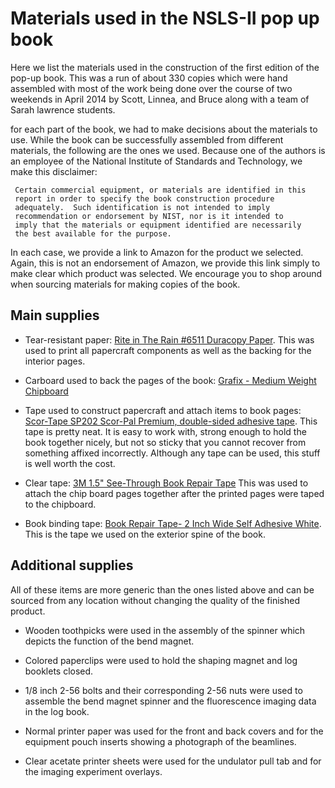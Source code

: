 Materials used in the NSLS-II pop up book
=========================================

Here we list the materials used in the construction of the first
edition of the pop-up book.  This was a run of about 330 copies which
were hand assembled with most of the work being done over the course
of two weekends in April 2014 by Scott, Linnea, and Bruce along with a
team of Sarah lawrence students.

for each part of the book, we had to make decisions about the
materials to use.  While the book can be successfully assembled from
different materials, the following are the ones we used.  Because one
of the authors is an employee of the National Institute of Standards
and Technology, we make this disclaimer:

     Certain commercial equipment, or materials are identified in this
     report in order to specify the book construction procedure
     adequately.  Such identification is not intended to imply
     recommendation or endorsement by NIST, nor is it intended to
     imply that the materials or equipment identified are necessarily
     the best available for the purpose.
	 
In each case, we provide a link to Amazon for the product we selected.
Again, this is not an endorsement of Amazon, we provide this link
simply to make clear which product was selected.  We encourage you to
shop around when sourcing materials for making copies of the book.

## Main supplies

 * Tear-resistant paper:
   [Rite in The Rain #6511 Duracopy Paper](http://www.amazon.com/gp/product/B004752PHA/).
   This was used to print all papercraft components as well as the
   backing for the interior pages.
   
 * Carboard used to back the pages of the book:
   [Grafix - Medium Weight Chipboard](http://www.amazon.com/gp/product/B00161W6L8)
   
 * Tape used to construct papercraft and attach items to book pages:
   [Scor-Tape SP202 Scor-Pal Premium, double-sided adhesive tape](http://www.amazon.com/gp/product/B00GKTALX6).
   This tape is pretty neat.  It is easy to work with, strong enough
   to hold the book together nicely, but not so sticky that you cannot
   recover from something affixed incorrectly.  Although any tape can
   be used, this stuff is well worth the cost.
   
 * Clear tape:
   [3M 1.5" See-Through Book Repair Tape](http://www.amazon.com/gp/product/B00006IF5Q)
   This was used to attach the chip board pages together after the
   printed pages were taped to the chipboard.
   
 * Book binding tape:
   [Book Repair Tape- 2 Inch Wide Self Adhesive White](http://www.amazon.com/gp/product/B005LQF34G).
   This is the tape we used on the exterior spine of the book.
   
   
## Additional supplies

All of these items are more generic than the ones listed above and can
be sourced from any location without changing the quality of the
finished product.

 * Wooden toothpicks were used in the assembly of the spinner which
   depicts the function of the bend magnet.
   
 * Colored paperclips were used to hold the shaping magnet and log
   booklets closed.

 * 1/8 inch 2-56 bolts and their corresponding 2-56 nuts were used to
   assemble the bend magnet spinner and the fluorescence imaging data
   in the log book.

 * Normal printer paper was used for the front and back covers and for
   the equipment pouch inserts showing a photograph of the beamlines.

 * Clear acetate printer sheets were used for the undulator pull tab
   and for the imaging experiment overlays.
